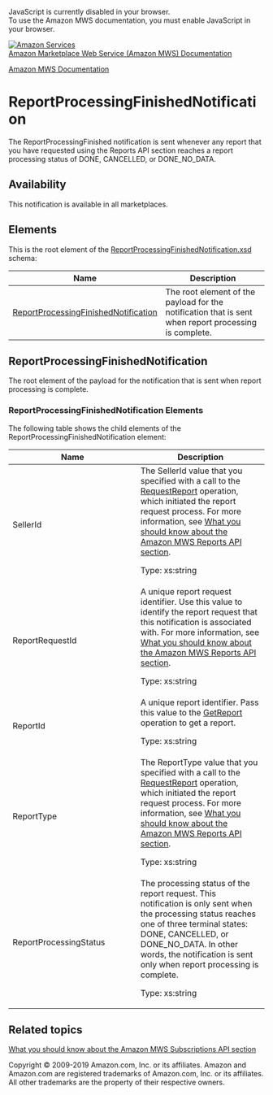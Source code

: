 <div id="MWSDX_noscript">

JavaScript is currently disabled in your browser.  
To use the Amazon MWS documentation, you must enable JavaScript in your
browser.

</div>

<div id="MWSDX_divtop">

[![Amazon
Services](https://images-na.ssl-images-amazon.com/images/G/08/mwsportal/fr_FR/amazonservices.gif
"Amazon Services")](http://services.amazon.fr)  
<span id="MWSDX_titlebar">[Amazon Marketplace Web Service (Amazon MWS)
Documentation](https://developer.amazonservices.fr/gp/mws/docs.html)</span>

</div>

<div id="MWSDX_divbottom">

<div id="MWSDX_divleft">

<div id="MWSDX_toc">

</div>

</div>

<div id="MWSDX_divright">

<div id="MWSDX_content">

<span id="MWSDX_breadcrumbs">[Amazon MWS
Documentation](https://developer.amazonservices.fr/gp/mws/docs.html)</span>

<div id="Notifications_ReportProcessingFinishedNotification" class="nested0">

# ReportProcessingFinishedNotification

<div class="body">

<span class="ph">The
<span class="keyword parmname">ReportProcessingFinished</span>
notification is sent whenever any report that you have requested using
the <span class="ph">Reports API section</span> reaches a report
processing status of DONE, CANCELLED, or DONE\_NO\_DATA.</span>

<div class="section">

## Availability

This notification is available in all marketplaces.

</div>

<div class="section">

## Elements

This is the root element of the
[ReportProcessingFinishedNotification.xsd](https://m.media-amazon.com/images/G/01/mwsportal/doc/en_US/subscriptions/ReportProcessingFinishedNotification.xsd)
schema:

<div class="tablenoborder">

| Name                                                                                                                                                                                  | Description                                                                                                                   |
| ------------------------------------------------------------------------------------------------------------------------------------------------------------------------------------- | ----------------------------------------------------------------------------------------------------------------------------- |
| [ReportProcessingFinishedNotification](#ReportProcessingFinishedNotification "The root element of the payload for the notification that is sent when report processing is complete.") | <span class="ph">The root element of the payload for the notification that is sent when report processing is complete.</span> |

</div>

</div>

</div>

<div id="ReportProcessingFinishedNotification" class="topic nested1">

## ReportProcessingFinishedNotification

<div class="body">

<span class="ph">The root element of the payload for the notification
that is sent when report processing is complete.</span>

<div class="section">

### ReportProcessingFinishedNotification Elements

The following table shows the child elements of the
<span class="keyword parmname">ReportProcessingFinishedNotification</span>
element:

<div class="tablenoborder">

<table>
<colgroup>
<col style="width: 50%" />
<col style="width: 50%" />
</colgroup>
<thead>
<tr class="header">
<th>Name</th>
<th>Description</th>
</tr>
</thead>
<tbody>
<tr class="odd">
<td><span class="keyword parmname">SellerId</span></td>
<td>The <span class="keyword parmname">SellerId</span> value that you specified with a call to the <a href="../reports/Reports_RequestReport.md" class="xref">RequestReport</a> operation, which initiated the report request process. For more information, see <a href="../reports/Reports_Overview.md" class="xref">What you should know about the Amazon MWS Reports API section</a>.
<p><span class="ph">Type: xs:string</span></p></td>
</tr>
<tr class="even">
<td><span class="keyword parmname">ReportRequestId</span></td>
<td><span class="ph">A unique report request identifier.</span> Use this value to identify the report request that this notification is associated with. For more information, see <a href="../reports/Reports_Overview.md" class="xref">What you should know about the Amazon MWS Reports API section</a>.
<p><span class="ph">Type: xs:string</span></p></td>
</tr>
<tr class="odd">
<td><span class="keyword parmname">ReportId</span></td>
<td><span class="ph">A unique report identifier.</span> Pass this value to the <a href="../reports/Reports_GetReport.md" class="xref">GetReport</a> operation to get a report.
<p><span class="ph">Type: xs:string</span></p></td>
</tr>
<tr class="even">
<td><span class="keyword parmname">ReportType</span></td>
<td>The <span class="keyword parmname">ReportType</span> value that you specified with a call to the <a href="../reports/Reports_RequestReport.md" class="xref">RequestReport</a> operation, which initiated the report request process. For more information, see <a href="../reports/Reports_Overview.md" class="xref">What you should know about the Amazon MWS Reports API section</a>.
<p><span class="ph">Type: xs:string</span></p></td>
</tr>
<tr class="odd">
<td><span class="keyword parmname">ReportProcessingStatus</span></td>
<td>The processing status of the report request. This notification is only sent when the processing status reaches one of three terminal states: DONE, CANCELLED, or DONE_NO_DATA. In other words, the notification is sent only when report processing is complete.
<p><span class="ph">Type: xs:string</span></p></td>
</tr>
</tbody>
</table>

</div>

</div>

</div>

</div>

<div id="RelatedTopics" class="topic nested1">

## Related topics

<div class="body">

[What you should know about the Amazon MWS Subscriptions API
section](../subscriptions/Subscriptions_Overview.md)

</div>

</div>

</div>

<div id="MWSDX_footer">

Copyright © 2009-2019 Amazon.com, Inc. or its affiliates. Amazon and
Amazon.com are registered trademarks of Amazon.com, Inc. or its
affiliates. All other trademarks are the property of their respective
owners.

</div>

</div>

</div>

<div style="clear: both;">

</div>

</div>
